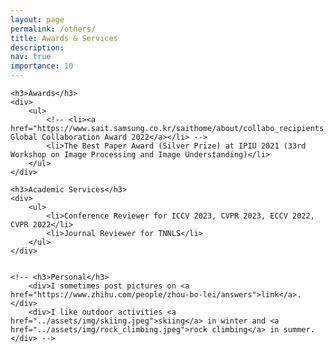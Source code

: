 ```yaml
---
layout: page
permalink: /others/
title: Awards & Services
description: 
nav: true
importance: 10
---
```

<div>

    <h3>Awards</h3>
	<div>
        <ul>
            <!-- <li><a href="https://www.sait.samsung.co.kr/saithome/about/collabo_recipients.do">Samsung Global Collaboration Award 2022</a></li> -->
            <li>The Best Paper Award (Silver Prize) at IPIU 2021 (33rd Workshop on Image Processing and Image Understanding)</li>
        </ul>    
	</div>

    <h3>Academic Services</h3>
    <div>
        <ul>
            <li>Conference Reviewer for ICCV 2023, CVPR 2023, ECCV 2022, CVPR 2022</li>
            <li>Journal Reviewer for TNNLS</li>
        </ul>    
    </div>


	<!-- <h3>Personal</h3>
        <div>I sometimes post pictures on <a href="https://www.zhihu.com/people/zhou-bo-lei/answers">link</a>.</div>
		<div>I like outdoor activities <a href="../assets/img/skiing.jpeg">skiing</a> in winter and <a href="../assets/img/rock_climbing.jpeg">rock climbing</a> in summer.</div> -->

</div>
